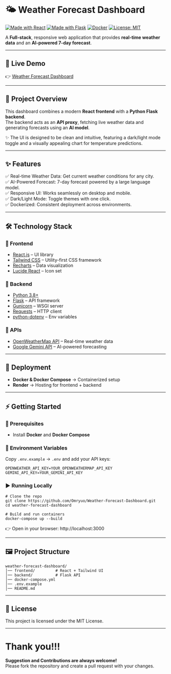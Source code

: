 # 🌤️ Weather Forecast Dashboard

[![Made with React](https://img.shields.io/badge/Frontend-React.js-61DBFB?logo=react&logoColor=white)](https://react.dev/)   [![Made with Flask](https://img.shields.io/badge/Backend-Flask-000000?logo=flask&logoColor=white)](https://flask.palletsprojects.com/)   [![Docker](https://img.shields.io/badge/Deploy-Docker-2496ED?logo=docker&logoColor=white)](https://www.docker.com/)   [![License: MIT](https://img.shields.io/badge/License-MIT-yellow.svg)](LICENSE)  

A **Full-stack**, responsive web application that provides **real-time weather data** and an **AI-powered 7-day forecast**.

---

## 🚀 Live Demo
👉 [Weather Forecast Dashboard](https://weather-forecast-dashboard-1.onrender.com/)  

---

## 📖 Project Overview
This dashboard combines a modern **React frontend** with a **Python Flask backend**.  
The backend acts as an **API proxy**, fetching live weather data and generating forecasts using an **AI model**.  

✨ The UI is designed to be clean and intuitive, featuring a dark/light mode toggle and a visually appealing chart for temperature predictions. 

---

## ✨ Features
✅ Real-time Weather Data: Get current weather conditions for any city.  
✅ AI-Powered Forecast: 7-day forecast powered by a large language model.  
✅ Responsive UI: Works seamlessly on desktop and mobile.  
✅ Dark/Light Mode: Toggle themes with one click.  
✅ Dockerized: Consistent deployment across environments.  

---

## 🛠️ Technology Stack

### 🔹 Frontend
- [React.js](https://react.dev/) – UI library  
- [Tailwind CSS](https://tailwindcss.com/) – Utility-first CSS framework  
- [Recharts](https://recharts.org/) – Data visualization  
- [Lucide React](https://lucide.dev/) – Icon set  

### 🔹 Backend
- [Python 3.8+](https://www.python.org/)  
- [Flask](https://flask.palletsprojects.com/) – API framework  
- [Gunicorn](https://gunicorn.org/) – WSGI server  
- [Requests](https://docs.python-requests.org/) – HTTP client  
- [python-dotenv](https://pypi.org/project/python-dotenv/) – Env variables  

### 🔹 APIs
- [OpenWeatherMap API](https://openweathermap.org/api) – Real-time weather data  
- [Google Gemini API](https://ai.google/) – AI-powered forecasting  

---

## 🚀 Deployment
- **Docker & Docker Compose** → Containerized setup  
- **Render** → Hosting for frontend + backend  

---

## ⚡ Getting Started

### 📌 Prerequisites
- Install **Docker** and **Docker Compose**

### 📌 Environment Variables
Copy `.env.example` → `.env` and add your API keys:

```env
OPENWEATHER_API_KEY=YOUR_OPENWEATHERMAP_API_KEY
GEMINI_API_KEY=YOUR_GEMINI_API_KEY
```

### ▶️ Running Locally
```
# Clone the repo
git clone https://github.com/Omryuo/Weather-Forecast-Dashboard.git
cd weather-forecast-dashboard

# Build and run containers
docker-compose up --build
```

👉 Open in your browser: http://localhost:3000

---

## 🖼️ Project Structure
```
weather-forecast-dashboard/
│── frontend/         # React + Tailwind UI
│── backend/          # Flask API
│── docker-compose.yml
│── .env.example
│── README.md
```
---
## 📜 License

This project is licensed under the MIT License.

---
# Thank you!!!

**Suggestion and Contributions are always welcome!** <br> Please fork the repository and create a pull request with your changes.
